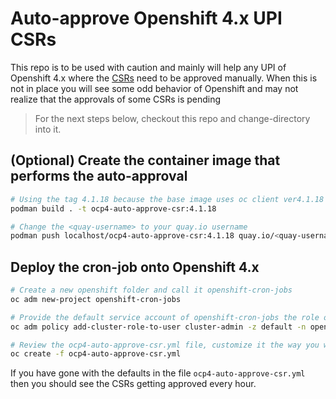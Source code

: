 # Auto-approve Openshift 4.x UPI CSRs

This repo is to be used with caution and mainly will help any UPI of Openshift 4.x where the [CSRs](https://docs.openshift.com/container-platform/4.1/installing/installing_bare_metal/installing-bare-metal.html#installation-approve-csrs_installing-bare-metal) need to be approved manually. When this is not in place you will see some odd behavior of Openshift and may not realize that the approvals of some CSRs is pending

>For the next steps below, checkout this repo and change-directory into it.

## (Optional) Create the container image that performs the auto-approval

```sh 
# Using the tag 4.1.18 because the base image uses oc client ver4.1.18
podman build . -t ocp4-auto-approve-csr:4.1.18

# Change the <quay-username> to your quay.io username
podman push localhost/ocp4-auto-approve-csr:4.1.18 quay.io/<quay-username>/ocp4-auto-approve-csr:4.1.18
```

## Deploy the cron-job onto Openshift 4.x

```sh 
# Create a new openshift folder and call it openshift-cron-jobs
oc adm new-project openshift-cron-jobs

# Provide the default service account of openshift-cron-jobs the role of cluster-admin
oc adm policy add-cluster-role-to-user cluster-admin -z default -n openshift-cron-jobs

# Review the ocp4-auto-approve-csr.yml file, customize it the way you want and deploy it
oc create -f ocp4-auto-approve-csr.yml
```

If you have gone with the defaults in the file `ocp4-auto-approve-csr.yml` then you should see the CSRs getting approved every hour.
